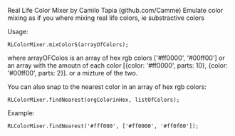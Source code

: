 Real Life Color Mixer by Camilo Tapia (github.com/Camme)
Emulate color mixing as if you where mixing real life colors, ie substractive colors

Usage:

    RLColorMixer.mixColorS(arrayOfColors);

where arrayOFColos is an array of hex rgb colors ['#ff0000', '#00ff00'] or an array with the amoutn of each color [{color: '#ff0000', parts: 10}, {color: '#00ff00', parts: 2}].  or a mizture of the two.

You can also snap to the nearest color in an array of hex rgb colors:

    RLColorMixer.findNearest(orgColorinHex, listOfColors);

Example:

    RLColorMixer.findNearest('#fff000', ['#ff0000', '#ff0f00']);




